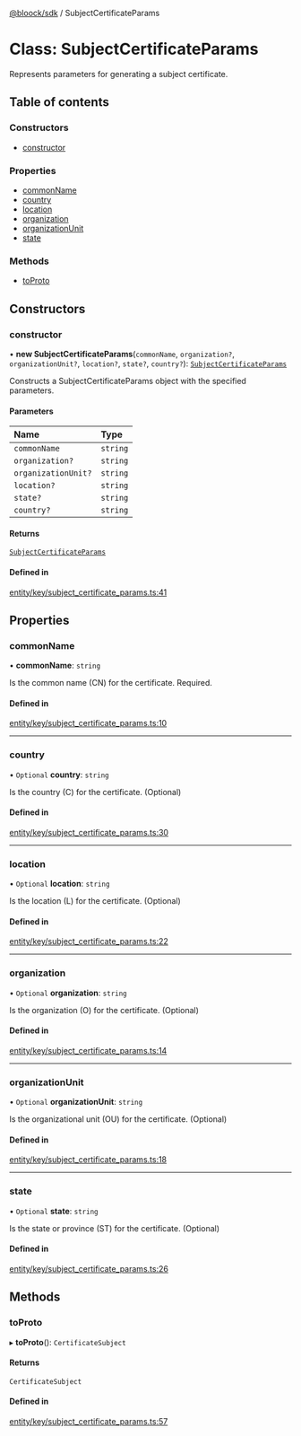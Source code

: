 [@bloock/sdk](../index.md) / SubjectCertificateParams

# Class: SubjectCertificateParams

Represents parameters for generating a subject certificate.

## Table of contents

### Constructors

- [constructor](SubjectCertificateParams.md#constructor)

### Properties

- [commonName](SubjectCertificateParams.md#commonname)
- [country](SubjectCertificateParams.md#country)
- [location](SubjectCertificateParams.md#location)
- [organization](SubjectCertificateParams.md#organization)
- [organizationUnit](SubjectCertificateParams.md#organizationunit)
- [state](SubjectCertificateParams.md#state)

### Methods

- [toProto](SubjectCertificateParams.md#toproto)

## Constructors

### constructor

• **new SubjectCertificateParams**(`commonName`, `organization?`, `organizationUnit?`, `location?`, `state?`, `country?`): [`SubjectCertificateParams`](SubjectCertificateParams.md)

Constructs a SubjectCertificateParams object with the specified parameters.

#### Parameters

| Name | Type |
| :------ | :------ |
| `commonName` | `string` |
| `organization?` | `string` |
| `organizationUnit?` | `string` |
| `location?` | `string` |
| `state?` | `string` |
| `country?` | `string` |

#### Returns

[`SubjectCertificateParams`](SubjectCertificateParams.md)

#### Defined in

[entity/key/subject_certificate_params.ts:41](https://github.com/bloock/bloock-sdk/blob/6fda345/languages/js/src/entity/key/subject_certificate_params.ts#L41)

## Properties

### commonName

• **commonName**: `string`

Is the common name (CN) for the certificate. Required.

#### Defined in

[entity/key/subject_certificate_params.ts:10](https://github.com/bloock/bloock-sdk/blob/6fda345/languages/js/src/entity/key/subject_certificate_params.ts#L10)

___

### country

• `Optional` **country**: `string`

Is the country (C) for the certificate. (Optional)

#### Defined in

[entity/key/subject_certificate_params.ts:30](https://github.com/bloock/bloock-sdk/blob/6fda345/languages/js/src/entity/key/subject_certificate_params.ts#L30)

___

### location

• `Optional` **location**: `string`

Is the location (L) for the certificate. (Optional)

#### Defined in

[entity/key/subject_certificate_params.ts:22](https://github.com/bloock/bloock-sdk/blob/6fda345/languages/js/src/entity/key/subject_certificate_params.ts#L22)

___

### organization

• `Optional` **organization**: `string`

Is the organization (O) for the certificate. (Optional)

#### Defined in

[entity/key/subject_certificate_params.ts:14](https://github.com/bloock/bloock-sdk/blob/6fda345/languages/js/src/entity/key/subject_certificate_params.ts#L14)

___

### organizationUnit

• `Optional` **organizationUnit**: `string`

Is the organizational unit (OU) for the certificate. (Optional)

#### Defined in

[entity/key/subject_certificate_params.ts:18](https://github.com/bloock/bloock-sdk/blob/6fda345/languages/js/src/entity/key/subject_certificate_params.ts#L18)

___

### state

• `Optional` **state**: `string`

Is the state or province (ST) for the certificate. (Optional)

#### Defined in

[entity/key/subject_certificate_params.ts:26](https://github.com/bloock/bloock-sdk/blob/6fda345/languages/js/src/entity/key/subject_certificate_params.ts#L26)

## Methods

### toProto

▸ **toProto**(): `CertificateSubject`

#### Returns

`CertificateSubject`

#### Defined in

[entity/key/subject_certificate_params.ts:57](https://github.com/bloock/bloock-sdk/blob/6fda345/languages/js/src/entity/key/subject_certificate_params.ts#L57)
